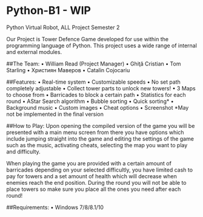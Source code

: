 # Python-B1 - WIP

Python Virtual Robot, ALL Project Semester 2

Our Project is Tower Defence Game developed for use within the programming language of Python. This project uses a wide range of internal and external modules.

##The Team:
•	William Read (Project Manager)
•	Ghiţă Cristian
•	Tom Starling
•	Християн Маверов
•	Catalin Cojocariu

##Features:
•	Real-time system
•	Customizable speeds
•	No set path completely adjustable
•	Collect tower parts to unlock new towers!
•	3 Maps to choose from
•	Barricades to block a certain path
•	Statistics for each round 
•	AStar Search algorithm
•	Bubble sorting
•	Quick sorting*
•	Background music
•	Custom images
•	Cheat options
•	Screenshot
*May not be implemented in the final version

##How to Play:
Upon opening the compiled version of the game you will be presented with a main menu screen from there you have options which include jumping straight into the game and editing the settings of the game such as the music, activating cheats, selecting the map you want to play and difficulty.

When playing the game you are provided with a certain amount of barricades depending on your selected difficultly, you have limited cash to pay for towers and a set amount of health which will decrease when enemies reach the end position. During the round you will not be able to place towers so make sure you place all the ones you need after each round!

##Requirements:
•	Windows 7/8/8.1/10
